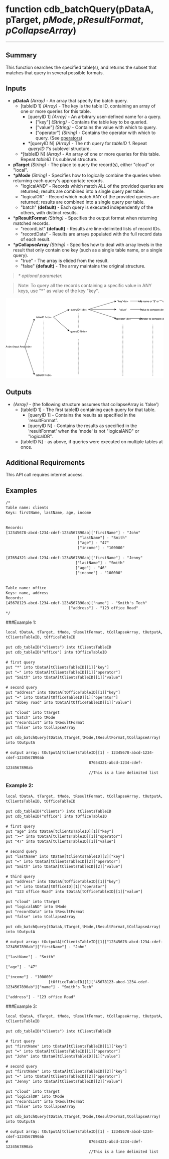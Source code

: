 # function cdb_batchQuery(pDataA, pTarget, *pMode*, *pResultFormat*, *pCollapseArray*)
---
## Summary
This function searches the specified table(s), and returns the subset that matches that query in several possible formats.

## Inputs
* **pDataA** *(Array)* - An array that specify the batch query.
	* [tableID 1] *(Array)* - The key is the table ID, containing an array of one or more queries for this table.
		* [queryID 1] *(Array)* - An arbitrary user-defined name for a query. 
			* ["key"] *(String)* - Contains the table key to be queried.
			* ["value"] *(String)* - Contains the value with which to query.
			* ["operator"] *(String)* - Contains the operator with which to query. (See [operators](./QueryOperators.md))
		* *[queryID N] *(Array)* - The nth query for *tableID 1*. Repeat *queryID 1*'s sublevel structure.
	* *[tableID N] *(Array)* - An array of one or more queries for this table. Repeat *tableID 1*'s sublevel structure.
* **pTarget** *(String)* - The place to query the record(s), either "cloud" or "local".
* \***pMode** *(String)* - Specifies how to logically combine the queries when returning each query's appropriate records.
	* "logicalAND" - Records which match ALL of the provided queries are returned; results are combined into a single query per table.
	* "logicalOR" - Record which match ANY of the provided queries are returned; results are combined into a single query per table.
	* "batch" **(default)** - Each query is executed independently of the others, with distinct results.
* \***pResultFormat** *(String)* - Specifies the output format when returning matched records.
	*  "recordList" **(default)** - Results are line-delimited lists of record IDs.
	*   "recordData" - Results are arrays populated with the full record data of each result.
* \***pCollapseArray** *(String)* - Specifies how to deal with array levels in the result that only contain one key (such as a single table name, or a single query).
	*  "true" - The array is elided from the result.
	*  "false" **(default)** - The array maintains the original structure.

> _\* optional parameter._

> Note: To query all the records containing a specific value in ANY keys, use "\*" as value of the key "key".

![BatchQuery input diagram](images/BatchQueryInput.svg)


## Outputs
* *(Array)* - (the following structure assumes that collapseArray is 'false')
	* [tableID 1] - The first tableID containing each query for that table.
		* [queryID 1] - Contains the results as specified in the 'resultFormat'.
		* [queryID N] - Contains the results as specified in the 'resultFormat' when the 'mode' is not "logicalAND" or "logicalOR".
	* [tableID N] - as above, if queries were executed on multiple tables at once.

## Additional Requirements
This API call requires internet access.

## Examples

```livecodeserver
/*
Table name: clients
Keys: firstName, lastName, age, income


Records: 
[12345678-abcd-1234-cdef-1234567890ab]["firstName"] - "John"
							    ["lastName"] - "Smith"					 					
							    ["age"] - "47"
							    ["income"] - "100000"

[87654321-abcd-1234-cdef-1234567890ab]["firstName"] - "Jenny"
							   ["lastName"] - "Smith"
							   ["age"] - "46"
							   ["income"] - "100000"


Table name: office
Keys: name, address
Records:
[45678123-abcd-1234-cdef-1234567890ab]["name"] - "Smith's Tech"
						 	["address"] - "123 office Road"
*/
```
###Example 1:
```livecodeserver
local tDataA, tTarget, tMode, tResultFormat, tCollapseArray, tOutputA, tClientsTableID, tOfficeTableID

put cdb_tableID("clients") into tClientsTableID                                       
put cdb_tableID("office") into tOfficeTableID

# first query
put "*" into tDataA[tClientsTableID][1]["key"]
put "~" into tDataA[tClientsTableID][1]["operator"]
put "Smith" into tDataA[tClientsTableID][1]["value"]

# second query
put "address" into tDataA[tOfficeTableID][1]["key"]
put "=" into tDataA[tOfficeTableID][1]["operator"]
put "abbey road" into tDataA[tOfficeTableID][1]["value"]

put "cloud" into tTarget
put "batch" into tMode
put "recordList" into tResultFormat
put "false" into tCollapseArray

put cdb_batchQuery(tDataA,tTarget,tMode,tResultFormat,tCollapseArray) into tOutputA

# output array: tOutputA[tClientsTableID][1] - 12345678-abcd-1234-cdef-1234567890ab
									 87654321-abcd-1234-cdef-1234567890ab
									 //This is a line delimited list
```
### Example 2:
```livecodeserver
local tDataA, tTarget, tMode, tResultFormat, tCollapseArray, tOutputA, tClientsTableID, tOfficeTableID

put cdb_tableID("clients") into tClientsTableID                                       
put cdb_tableID("office") into tOfficeTableID

# first query
put "age" into tDataA[tClientsTableID][1]["key"]
put ">=" into tDataA[tClientsTableID][1]["operator"]
put "47" into tDataA[tClientsTableID][1]["value"]

# second query
put "lastName" into tDataA[tClientsTableID][2]["key"]
put "=" into tDataA[tClientsTableID][2]["operator"]
put "Smith" into tDataA[tClientsTableID][2]["value"]

# third query
put "address" into tDataA[tOfficeTableID][1]["key"]
put "=" into tDataA[tOfficeID][1]["operator"]
put "123 office Road" into tDataA[tOfficeTableID][1]["value"]

put "cloud" into tTarget
put "logicalAND" into tMode
put "recordData" into tResultFormat
put "false" into tCollapseArray

put cdb_batchQuery(tDataA,tTarget,tMode,tResultFormat,tCollapseArray) into tOutputA

# output array: tOutputA[tClientsTableID][1]["12345678-abcd-1234-cdef-1234567890ab"]["firstName"] - "John"	 
																   ["lastName"] - "Smith"						 					
																   ["age"] - "47"
																   ["income"] - "100000"
				   [tOfficeTableID][1]["45678123-abcd-1234-cdef-1234567890ab"]["name"] - "Smith's Tech"
																  ["address"] - "123 office Road"
```
###Example 3:
```livecodeserver
local tDataA, tTarget, tMode, tResultFormat, tCollapseArray, tOutputA, tClientsTableID

put cdb_tableID("clients") into tClientsTableID                                       

# first query
put "firstName" into tDataA[tClientsTableID][1]["key"]
put "=" into tDataA[tClientsTableID][1]["operator"]
put "John" into tDataA[tClientsTableID][1]["value"]

# second query
put "firstName" into tDataA[tClientsTableID][2]["key"]
put "=" into tDataA[tClientsTableID][2]["operator"]
put "Jenny" into tDataA[tClientsTableID][2]["value"]

put "cloud" into tTarget
put "logicalOR" into tMode
put "recordList" into tResultFormat
put "false" into tCollapseArray

put cdb_batchQuery(tDataA,tTarget,tMode,tResultFormat,tCollapseArray) into tOutputA

# output array: tOutputA[tClientsTableID][1] - 12345678-abcd-1234-cdef-1234567890ab  
#		 							 87654321-abcd-1234-cdef-1234567890ab
									 //This is a line delimited list
```